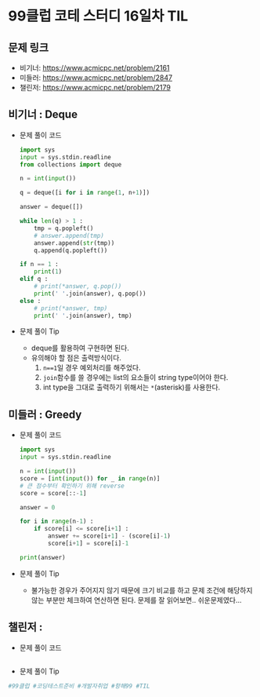 # 99클럽 코테 스터디 16일차 TIL

## 문제 링크
- 비기너: https://www.acmicpc.net/problem/2161
- 미들러: https://www.acmicpc.net/problem/2847
- 챌린저: https://www.acmicpc.net/problem/2179


## 비기너 : Deque

* 문제 풀이 코드

    ```python
    import sys
    input = sys.stdin.readline
    from collections import deque

    n = int(input())

    q = deque([i for i in range(1, n+1)])

    answer = deque([])

    while len(q) > 1 :
        tmp = q.popleft()
        # answer.append(tmp)
        answer.append(str(tmp))
        q.append(q.popleft())

    if n == 1 :
        print(1)
    elif q :
        # print(*answer, q.pop())
        print(' '.join(answer), q.pop())
    else :
        # print(*answer, tmp)
        print(' '.join(answer), tmp)
    ```

* 문제 풀이 Tip
    * deque를 활용하여 구현하면 된다.
    * 유의해야 할 점은 출력방식이다.
        1. `n==1`일 경우 예외처리를 해주었다.
        2. `join`함수를 쓸 경우에는 list의 요소들이 string type이어야 한다.
        3. int type을 그대로 출력하기 위해서는 `*`(asterisk)를 사용한다.



## 미들러 : Greedy

* 문제 풀이 코드

    ```python
    import sys
    input = sys.stdin.readline

    n = int(input())
    score = [int(input()) for _ in range(n)]
    # 큰 점수부터 확인하기 위해 reverse
    score = score[::-1]

    answer = 0

    for i in range(n-1) :
        if score[i] <= score[i+1] :
            answer += score[i+1] - (score[i]-1)
            score[i+1] = score[i]-1

    print(answer)
    ```

* 문제 풀이 Tip
    * 불가능한 경우가 주어지지 않기 때문에 크기 비교를 하고 문제 조건에 해당하지 않는 부분만 체크하여 연산하면 된다. 문제를 잘 읽어보면.. 쉬운문제였다...



## 챌린저 : 

* 문제 풀이 코드

    ```python

    ```

* 문제 풀이 Tip



```python
#99클럽 #코딩테스트준비 #개발자취업 #항해99 #TIL
```